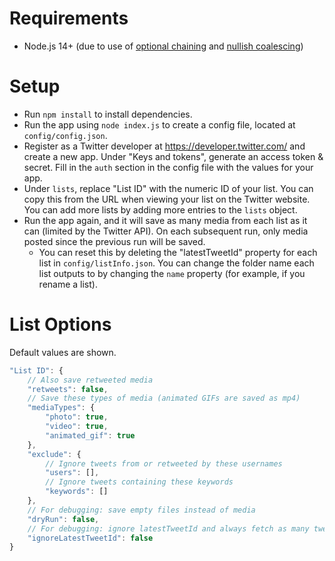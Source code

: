 # Requirements
- Node.js 14+ (due to use of [optional chaining](https://developer.mozilla.org/en-US/docs/Web/JavaScript/Reference/Operators/Optional_chaining) and [nullish coalescing](https://developer.mozilla.org/en-US/docs/Web/JavaScript/Reference/Operators/Nullish_coalescing_operator))

# Setup

- Run `npm install` to install dependencies.
- Run the app using `node index.js` to create a config file, located at `config/config.json`.
- Register as a Twitter developer at <https://developer.twitter.com/> and create a new app. Under "Keys and tokens", generate an access token & secret. Fill in the `auth` section in the config file with the values for your app.
- Under `lists`, replace "List ID" with the numeric ID of your list. You can copy this from the URL when viewing your list on the Twitter website. You can add more lists by adding more entries to the `lists` object.
- Run the app again, and it will save as many media from each list as it can (limited by the Twitter API). On each subsequent run, only media posted since the previous run will be saved.
    - You can reset this by deleting the "latestTweetId" property for each list in `config/listInfo.json`. You can change the folder name each list outputs to by changing the `name` property (for example, if you rename a list).

# List Options

Default values are shown.

```js
"List ID": {
    // Also save retweeted media
    "retweets": false,
    // Save these types of media (animated GIFs are saved as mp4)
    "mediaTypes": {
        "photo": true,
        "video": true,
        "animated_gif": true
    },
    "exclude": {
        // Ignore tweets from or retweeted by these usernames
        "users": [],
        // Ignore tweets containing these keywords
        "keywords": []
    },
    // For debugging: save empty files instead of media
    "dryRun": false,
    // For debugging: ignore latestTweetId and always fetch as many tweets as possible
    "ignoreLatestTweetId": false
}